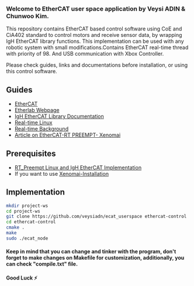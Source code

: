 ### Welcome to EtherCAT user space application by Veysi ADIN & Chunwoo Kim.
 
  This repository contains EtherCAT based control software using CoE and CiA402 standard to control motors and receive sensor data, by wrapping IgH EtherCAT library functions. 
  This implementation can be used with any robotic system with small modifications.Contains EtherCAT real-time thread with priority of 98. And USB communication with 
  Xbox Controller.
  
  Please check guides, links and documentations before installation, or using this control software.

## Guides

- [EtherCAT](https://www.ethercat.org/en/technology.html)
- [Etherlab Webpage](https://www.etherlab.org/en/ethercat/index.php)
- [IgH EtherCAT Library Documentation](https://www.etherlab.org/download/ethercat/ethercat-1.5.2.pdf)
- [Real-time Linux](https://wiki.linuxfoundation.org/realtime/documentation/technical_basics/start)
- [Real-time Background](https://design.ros2.org/articles/realtime_background.html)
- [Article on EtherCAT-RT PREEMPT- Xenomai](https://www.ripublication.com/ijaer17/ijaerv12n21_94.pdf)

## Prerequisites
- [RT_Preempt Linux and IgH EtherCAT Implementation](https://github.com/veysiadn/IgHEtherCATImplementation)
- If you want to use [Xenomai-Installation](https://github.com/veysiadn/xenomai-install)

## Implementation
  
```sh
mkdir project-ws 
cd project-ws
git clone https://github.com/veysiadn/ecat_userspace ethercat-control
cd ethercat-control
cmake .
make
sudo ./ecat_node
```
#### Keep in mind that you can change and tinker with the program, don't forget to make changes on Makefile for customization, additionally, you can check "compile.txt" file.

#### Good Luck ⚡
